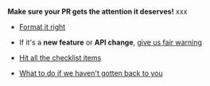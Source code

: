 **Make sure your PR gets the attention it deserves!**
xxx
* [Format it right](http://www.numpy.org/devdocs/dev/development_workflow.html#writing-the-commit-message)

* If it's a **new feature** or **API change**, [give us fair warning](http://www.numpy.org/devdocs/dev/development_workflow.html#writing-the-commit-message)
    
* [Hit all the checklist items](http://www.numpy.org/devdocs/dev/development_workflow.html#writing-the-commit-message)

* [What to do if we haven't gotten back to you](http://www.numpy.org/devdocs/dev/development_workflow.html#writing-the-commit-message)
